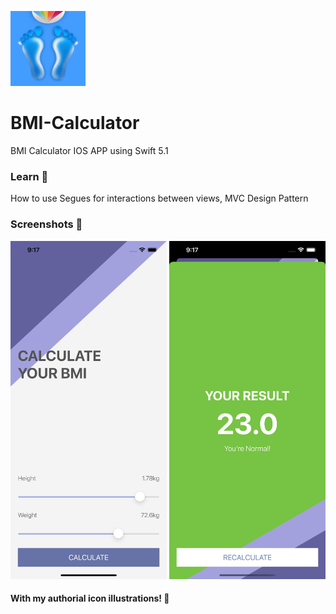 

[<img src="/BMI%20Calculator/Assets.xcassets/AppIcon.appiconset/120.png"/>](120.png)
# BMI-Calculator
BMI Calculator IOS APP using Swift 5.1
### Learn 📝
How to use Segues for interactions between views, MVC Design Pattern
### Screenshots 📸
[<img src="/screenshots/screenshot2.png" width="250"/>](screenshot2.png)
[<img src="/screenshots/screenshot1.png" width="250" />](screenshot1.png)


#### With my authorial icon illustrations! 🎨
